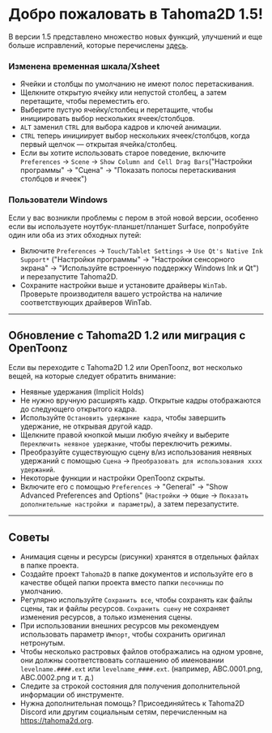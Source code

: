 # Добро пожаловать в Tahoma2D 1.5!

В версии 1.5 представлено множество новых функций, улучшений и еще больше исправлений, которые перечислены [здесь](https://github.com/tahoma2d/tahoma2d/releases/tag/v1.5).

### Изменена временная шкала/Xsheet

- Ячейки и столбцы по умолчанию не имеют полос перетаскивания.
- Щелкните открытую ячейку или непустой столбец, а затем перетащите, чтобы переместить его.
- Выберите пустую ячейку/столбец и перетащите, чтобы инициировать выбор нескольких ячеек/столбцов.
- `ALT` заменил `CTRL` для выбора кадров и ключей анимации.
- `CTRL` теперь инициирует выбор нескольких ячеек/столбцов, когда первый щелчок — открытая ячейка/столбец.
- Если вы хотите использовать старое поведение, включите `Preferences` -> `Scene` -> `Show Column and Cell Drag Bars`("Настройки программы" -> "Сцена" -> "Показать полосы перетаскивания столбцов и ячеек")

### Пользователи Windows

Если у вас возникли проблемы с пером в этой новой версии, особенно если вы используете ноутбук-планшет/планшет Surface, попробуйте один или оба из этих обходных путей:
- Включите `Preferences` -> `Touch/Tablet Settings` -> `Use Qt's Native Ink Support*` ("Настройки программы" -> "Настройки сенсорного экрана" -> "Используйте встроенную поддержку Windows Ink и Qt") и перезапустите Tahoma2D.
- Сохраните настройки выше и установите драйверы `WinTab`. Проверьте производителя вашего устройства на наличие соответствующих драйверов WinTab.

-----

## Обновление с Tahoma2D 1.2 или миграция с OpenToonz

Если вы переходите с Tahoma2D 1.2 или OpenToonz, вот несколько вещей, на которые следует обратить внимание:
- Неявные удержания (Implicit Holds)
- Не нужно вручную расширять кадр. Открытые кадры отображаются до следующего открытого кадра.
- Используйте `Остановить удержание кадра`, чтобы завершить удержание, не открывая другой кадр.
- Щелкните правой кнопкой мыши любую ячейку и выберите `Переключить неявное удержание`, чтобы переключить режимы.
- Преобразуйте существующую сцену в/из использования неявных удержаний с помощью `Сцена` -> `Преобразовать для использования xxxx удержаний`.
- Некоторые функции и настройки OpenToonz скрыты.
- Включите его с помощью `Preferences` -> "General" -> "Show Advanced Preferences and Options" (`Настройки` -> `Общие` -> `Показать дополнительные настройки и параметры`), а затем перезапустите.

-----
## Советы
- Анимация сцены и ресурсы (рисунки) хранятся в отдельных файлах в папке проекта.
- Создайте проект `Tahoma2D` в папке документов и используйте его в качестве общей папки проекта вместо папки `песочницы` по умолчанию.
- Регулярно используйте `Сохранить все`, чтобы сохранять как файлы сцены, так и файлы ресурсов. `Сохранить сцену` не сохраняет изменения ресурсов, а только изменения сцены.
- При использовании внешних ресурсов мы рекомендуем использовать параметр `Импорт`, чтобы сохранить оригинал нетронутым.
- Чтобы несколько растровых файлов отображались на одном уровне, они должны соответствовать соглашению об именовании `levelname.####.ext` или `levelname_####.ext`. (например, ABC.0001.png, ABC.0002.png и т. д.)
- Следите за строкой состояния для получения дополнительной информации об инструменте.
- Нужна дополнительная помощь? Присоединяйтесь к Tahoma2D Discord или другим социальным сетям, перечисленным на https://tahoma2d.org.
